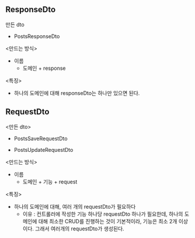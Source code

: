 ## ResponseDto

만든 dto

- PostsResponseDto



<만드는 방식>

- 이름 
  - 도메인 + response



<특징>

- 하나의 도메인에 대해 responseDto는 하나만 있으면 된다.



## RequestDto

<만든 dto>

- PostsSaveRequestDto

- PostsUpdateRequestDto



<만드는 방식>

- 이름
  - 도메인 + 기능 + request



<특징>

- 하나의 도메인에 대해, 여러 개의 requestDto가 필요하다
  - 이유 : 컨트롤러에 작성한 기능 하나당 requestDto 하나가 필요한데, 하나의 도메인에 대해 최소한 CRUD를 진행하는 것이 기본적이라, 기능은 최소 2개 이상이다.  그래서 여러개의 requestDto가 생성된다.

